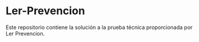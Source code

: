 # Ler-Prevencion
Este repositorio contiene la solución a la prueba técnica proporcionada por Ler Prevencion.
